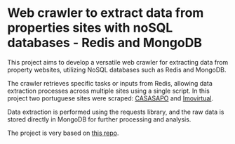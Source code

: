 # Web crawler to extract data from properties sites with noSQL databases - Redis and MongoDB

This project aims to develop a versatile web crawler for extracting data from property websites, utilizing NoSQL databases such as Redis and MongoDB.

The crawler retrieves specific tasks or inputs from Redis, allowing data extraction processes across multiple sites using a single script. In this project two portuguese sites were scraped: [CASASAPO](https://casa.sapo.pt/) and [Imovirtual](https://www.imovirtual.com/).

Data extraction is performed using the requests library, and the raw data is stored directly in MongoDB for further processing and analysis.

The project is very based on [this repo](https://github.com/lvgalvao/data-engineering-roadmap/tree/main/05-redis-mongodb-esse-tal-de-nosql).

<!-- ## Context

By separating the generic python web crawler and the sites specificities, we can transform on  just one script instead of one for for ecah site, and  -->
